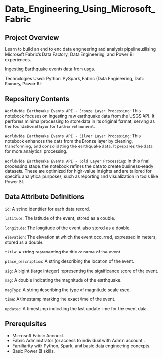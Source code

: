 # Data_Engineering_Using_Microsoft_Fabric

## Project Overview
Learn to build an end to end data engineering and analysis pipelineutilising Microsoft Fabric’s Data Factory, Data Engineering, and Power BI experiences. 

Ingesting Earthquake events data from [usgs](https://earthquake.usgs.gov/). 

Technologies Used: Python, PySpark, Fabric (Data Engineering, Data Factory, Power BI)

## Repository Contents
`Worldwide Earthquake Events API - Bronze Layer Processing`: This notebook focuses on ingesting raw earthquake data from the USGS API. It performs minimal processing to store data in its original format, serving as the foundational layer for further refinement.

`Worldwide Earthquake Events API - Silver Layer Processing`: This notebook enhances the data from the Bronze layer by cleaning, transforming, and consolidating the earthquake data. It prepares the data for more analytical processing.

`Worldwide Earthquake Events API - Gold Layer Processing`: In this final processing stage, the notebook refines the data to create business-ready datasets. These are optimized for high-value insights and are tailored for specific analytical purposes, such as reporting and visualization in tools like Power BI.

## Data Attribute Definitions
`id`: A string identifier for each data record.

`latitude`: The latitude of the event, stored as a double.

`longitude`: The longitude of the event, also stored as a double.

`elevation`: The elevation at which the event occurred, expressed in meters, stored as a double.

`title`: A string representing the title or name of the event.

`place_description`: A string describing the location of the event.

`sig`: A bigint (large integer) representing the significance score of the event.

`mag`: A double indicating the magnitude of the earthquake.

`magType`: A string describing the type of magnitude scale used.

`time`: A timestamp marking the exact time of the event.

`updated`: A timestamp indicating the last update time for the event data.

## Prerequisites
- Microsoft Fabric Account.
- Fabric Administrator (or access to individual with Admin account).
- Familiarity with Python, Spark, and basic data engineering concepts.
- Basic Power BI skills.
